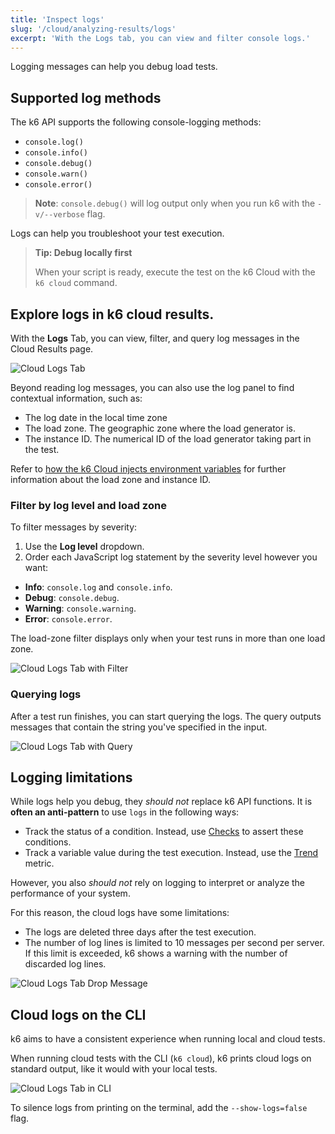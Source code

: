 ```yaml
---
title: 'Inspect logs'
slug: '/cloud/analyzing-results/logs'
excerpt: 'With the Logs tab, you can view and filter console logs.'
---
```


Logging messages can help you debug load tests.

## Supported log methods

The k6 API supports the following console-logging methods:

- `console.log()`
- `console.info()`
- `console.debug()`
- `console.warn()`
- `console.error()`

> **Note**: `console.debug()` will log output only when you run k6 with the `-v/--verbose` flag.

Logs can help you troubleshoot your test execution.

> **Tip: Debug locally first**
>
> When your script is ready, execute the test on the k6 Cloud with the `k6 cloud` command.

## Explore logs in k6 cloud results.

With the **Logs** Tab, you can view, filter, and query log messages in the Cloud Results page.

![Cloud Logs Tab](./images/11-Cloud-Logs/cloud-logs-output-messages.png)

Beyond reading log messages, you can also use the log panel to find contextual information, such as:

- The log date in the local time zone
- The load zone. The geographic zone where the load generator is.
- The instance ID. The numerical ID of the load generator taking part in the test.

Refer to [how the k6 Cloud injects environment variables](/cloud/creating-and-running-a-test/cloud-tests-from-the-cli/cloud-execution-options#env-vars) for further information about the load zone and instance ID.

### Filter by log level and load zone

To filter messages by severity:
1. Use the **Log level** dropdown.
1. Order each JavaScript log statement by the severity level however you want:

  - **Info**: `console.log` and `console.info`.
  - **Debug**: `console.debug`.
  - **Warning**: `console.warning`.
  - **Error**: `console.error`.


The load-zone filter displays only when your test runs in more than one load zone.

![Cloud Logs Tab with Filter](./images/11-Cloud-Logs/cloud-logs-output-messages-with-filter.png)

### Querying logs

After a test run finishes, you can start querying the logs.
The query outputs messages that contain the string you've specified in the input.

![Cloud Logs Tab with Query](./images/11-Cloud-Logs/cloud-logs-output-messages-with-query.png)

## Logging limitations

While logs help you debug, they *should not* replace k6 API functions.
It is **often an anti-pattern** to use `logs` in the following ways:

- Track the status of a condition. Instead, use [Checks](/javascript-api/k6/check) to assert these conditions.
- Track a variable value during the test execution. Instead, use the [Trend](/javascript-api/k6-metrics/trend) metric.

However, you also *should not* rely on logging to interpret or analyze the performance of your system.

For this reason, the cloud logs have some limitations:

- The logs are deleted three days after the test execution.
- The number of log lines is limited to 10 messages per second per server. If this limit is exceeded, k6 shows a warning with the number of discarded log lines.

![Cloud Logs Tab Drop Message](./images/11-Cloud-Logs/cloud-logs-output-drop-messages.png)

## Cloud logs on the CLI

k6 aims to have a consistent experience when running local and cloud tests.

When running cloud tests with the CLI (`k6 cloud`), k6 prints cloud logs on standard output, like it would with your local tests.

![Cloud Logs Tab in CLI](./images/11-Cloud-Logs/cloud-logs-cli-output.png)

To silence logs from printing on the terminal, add the `--show-logs=false` flag.

